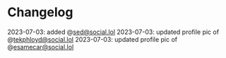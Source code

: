 # Changelog

2023-07-03: added @sed@social.lol
2023-07-03: updated profile pic of @tekphloyd@social.lol 
2023-07-03: updated profile pic of @esamecar@social.lol